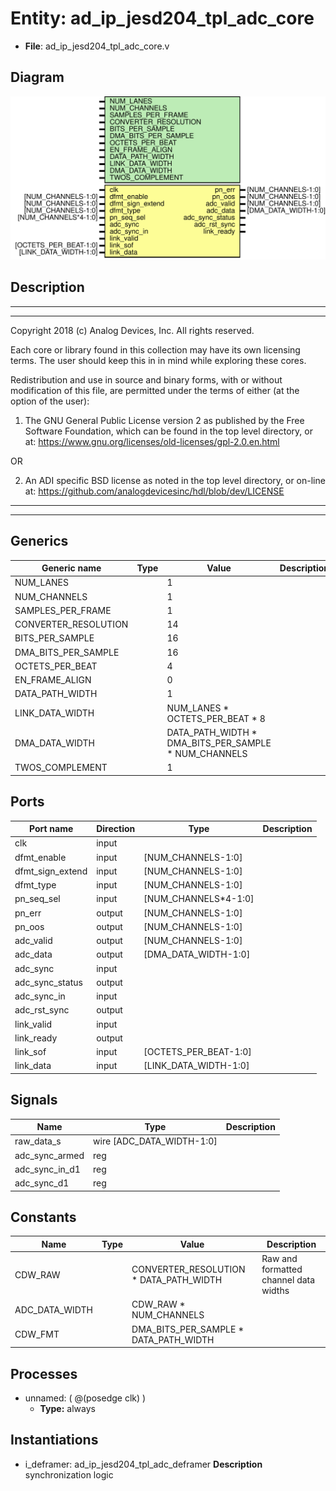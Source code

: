 # Entity: ad_ip_jesd204_tpl_adc_core

- **File**: ad_ip_jesd204_tpl_adc_core.v
## Diagram

![Diagram](ad_ip_jesd204_tpl_adc_core.svg "Diagram")
## Description

 ***************************************************************************
 ***************************************************************************
 Copyright 2018 (c) Analog Devices, Inc. All rights reserved.

 Each core or library found in this collection may have its own licensing terms.
 The user should keep this in in mind while exploring these cores.

 Redistribution and use in source and binary forms,
 with or without modification of this file, are permitted under the terms of either
  (at the option of the user):

   1. The GNU General Public License version 2 as published by the
      Free Software Foundation, which can be found in the top level directory, or at:
 https://www.gnu.org/licenses/old-licenses/gpl-2.0.en.html

 OR

   2.  An ADI specific BSD license as noted in the top level directory, or on-line at:
 https://github.com/analogdevicesinc/hdl/blob/dev/LICENSE

 ***************************************************************************
 ***************************************************************************

## Generics

| Generic name         | Type | Value                                                | Description |
| -------------------- | ---- | ---------------------------------------------------- | ----------- |
| NUM_LANES            |      | 1                                                    |             |
| NUM_CHANNELS         |      | 1                                                    |             |
| SAMPLES_PER_FRAME    |      | 1                                                    |             |
| CONVERTER_RESOLUTION |      | 14                                                   |             |
| BITS_PER_SAMPLE      |      | 16                                                   |             |
| DMA_BITS_PER_SAMPLE  |      | 16                                                   |             |
| OCTETS_PER_BEAT      |      | 4                                                    |             |
| EN_FRAME_ALIGN       |      | 0                                                    |             |
| DATA_PATH_WIDTH      |      | 1                                                    |             |
| LINK_DATA_WIDTH      |      | NUM_LANES * OCTETS_PER_BEAT * 8                      |             |
| DMA_DATA_WIDTH       |      | DATA_PATH_WIDTH * DMA_BITS_PER_SAMPLE * NUM_CHANNELS |             |
| TWOS_COMPLEMENT      |      | 1                                                    |             |
## Ports

| Port name        | Direction | Type                  | Description |
| ---------------- | --------- | --------------------- | ----------- |
| clk              | input     |                       |             |
| dfmt_enable      | input     | [NUM_CHANNELS-1:0]    |             |
| dfmt_sign_extend | input     | [NUM_CHANNELS-1:0]    |             |
| dfmt_type        | input     | [NUM_CHANNELS-1:0]    |             |
| pn_seq_sel       | input     | [NUM_CHANNELS*4-1:0]  |             |
| pn_err           | output    | [NUM_CHANNELS-1:0]    |             |
| pn_oos           | output    | [NUM_CHANNELS-1:0]    |             |
| adc_valid        | output    | [NUM_CHANNELS-1:0]    |             |
| adc_data         | output    | [DMA_DATA_WIDTH-1:0]  |             |
| adc_sync         | input     |                       |             |
| adc_sync_status  | output    |                       |             |
| adc_sync_in      | input     |                       |             |
| adc_rst_sync     | output    |                       |             |
| link_valid       | input     |                       |             |
| link_ready       | output    |                       |             |
| link_sof         | input     | [OCTETS_PER_BEAT-1:0] |             |
| link_data        | input     | [LINK_DATA_WIDTH-1:0] |             |
## Signals

| Name           | Type                      | Description |
| -------------- | ------------------------- | ----------- |
| raw_data_s     | wire [ADC_DATA_WIDTH-1:0] |             |
| adc_sync_armed | reg                       |             |
| adc_sync_in_d1 | reg                       |             |
| adc_sync_d1    | reg                       |             |
## Constants

| Name           | Type | Value                                  | Description                             |
| -------------- | ---- | -------------------------------------- | --------------------------------------- |
| CDW_RAW        |      | CONVERTER_RESOLUTION * DATA_PATH_WIDTH |  Raw and formatted channel data widths  |
| ADC_DATA_WIDTH |      | CDW_RAW * NUM_CHANNELS                 |                                         |
| CDW_FMT        |      | DMA_BITS_PER_SAMPLE * DATA_PATH_WIDTH  |                                         |
## Processes
- unnamed: ( @(posedge clk) )
  - **Type:** always
## Instantiations

- i_deframer: ad_ip_jesd204_tpl_adc_deframer
**Description**
 synchronization logic

